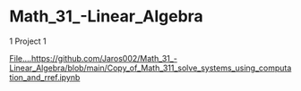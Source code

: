# Math_31_-Linear_Algebra

1 Project 1

[File....](https://github.com/Jaros002/Math_31_-Linear_Algebra/blob/main/Copy_of_Math_311_solve_systems_using_computation_and_rref.ipynb)https://github.com/Jaros002/Math_31_-Linear_Algebra/blob/main/Copy_of_Math_311_solve_systems_using_computation_and_rref.ipynb
